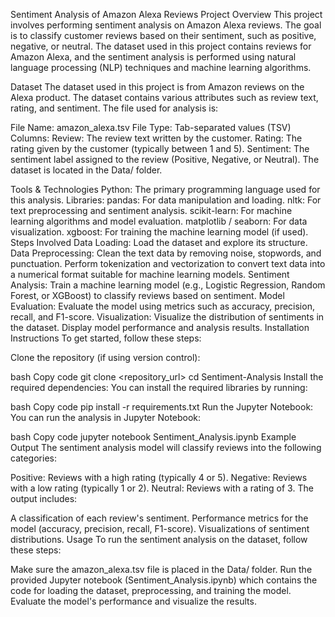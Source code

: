 Sentiment Analysis of Amazon Alexa Reviews
Project Overview
This project involves performing sentiment analysis on Amazon Alexa reviews. The goal is to classify customer reviews based on their sentiment, such as positive, negative, or neutral. The dataset used in this project contains reviews for Amazon Alexa, and the sentiment analysis is performed using natural language processing (NLP) techniques and machine learning algorithms.

Dataset
The dataset used in this project is from Amazon reviews on the Alexa product. The dataset contains various attributes such as review text, rating, and sentiment. The file used for analysis is:

File Name: amazon_alexa.tsv
File Type: Tab-separated values (TSV)
Columns:
Review: The review text written by the customer.
Rating: The rating given by the customer (typically between 1 and 5).
Sentiment: The sentiment label assigned to the review (Positive, Negative, or Neutral).
The dataset is located in the Data/ folder.

Tools & Technologies
Python: The primary programming language used for this analysis.
Libraries:
pandas: For data manipulation and loading.
nltk: For text preprocessing and sentiment analysis.
scikit-learn: For machine learning algorithms and model evaluation.
matplotlib / seaborn: For data visualization.
xgboost: For training the machine learning model (if used).
Steps Involved
Data Loading: Load the dataset and explore its structure.
Data Preprocessing:
Clean the text data by removing noise, stopwords, and punctuation.
Perform tokenization and vectorization to convert text data into a numerical format suitable for machine learning models.
Sentiment Analysis:
Train a machine learning model (e.g., Logistic Regression, Random Forest, or XGBoost) to classify reviews based on sentiment.
Model Evaluation:
Evaluate the model using metrics such as accuracy, precision, recall, and F1-score.
Visualization:
Visualize the distribution of sentiments in the dataset.
Display model performance and analysis results.
Installation Instructions
To get started, follow these steps:

Clone the repository (if using version control):

bash
Copy code
git clone <repository_url>
cd Sentiment-Analysis
Install the required dependencies: You can install the required libraries by running:

bash
Copy code
pip install -r requirements.txt
Run the Jupyter Notebook: You can run the analysis in Jupyter Notebook:

bash
Copy code
jupyter notebook Sentiment_Analysis.ipynb
Example Output
The sentiment analysis model will classify reviews into the following categories:

Positive: Reviews with a high rating (typically 4 or 5).
Negative: Reviews with a low rating (typically 1 or 2).
Neutral: Reviews with a rating of 3.
The output includes:

A classification of each review's sentiment.
Performance metrics for the model (accuracy, precision, recall, F1-score).
Visualizations of sentiment distributions.
Usage
To run the sentiment analysis on the dataset, follow these steps:

Make sure the amazon_alexa.tsv file is placed in the Data/ folder.
Run the provided Jupyter notebook (Sentiment_Analysis.ipynb) which contains the code for loading the dataset, preprocessing, and training the model.
Evaluate the model's performance and visualize the results.
